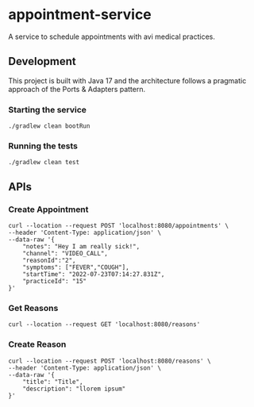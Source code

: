# appointment-service

A service to schedule appointments with avi medical practices.

## Development

This project is built with Java 17 and the architecture follows a pragmatic approach of the Ports & Adapters pattern.

### Starting the service

`./gradlew clean bootRun`

### Running the tests

`./gradlew clean test`

## APIs

### Create Appointment

```
curl --location --request POST 'localhost:8080/appointments' \
--header 'Content-Type: application/json' \
--data-raw '{
    "notes": "Hey I am really sick!",
    "channel": "VIDEO_CALL",
    "reasonId":"2",
    "symptoms": ["FEVER","COUGH"],
    "startTime": "2022-07-23T07:14:27.831Z",
    "practiceId": "15"
}'
```

### Get Reasons

```
curl --location --request GET 'localhost:8080/reasons'
```

### Create Reason

```
curl --location --request POST 'localhost:8080/reasons' \
--header 'Content-Type: application/json' \
--data-raw '{
    "title": "Title",
    "description": "llorem ipsum"
}'
```
